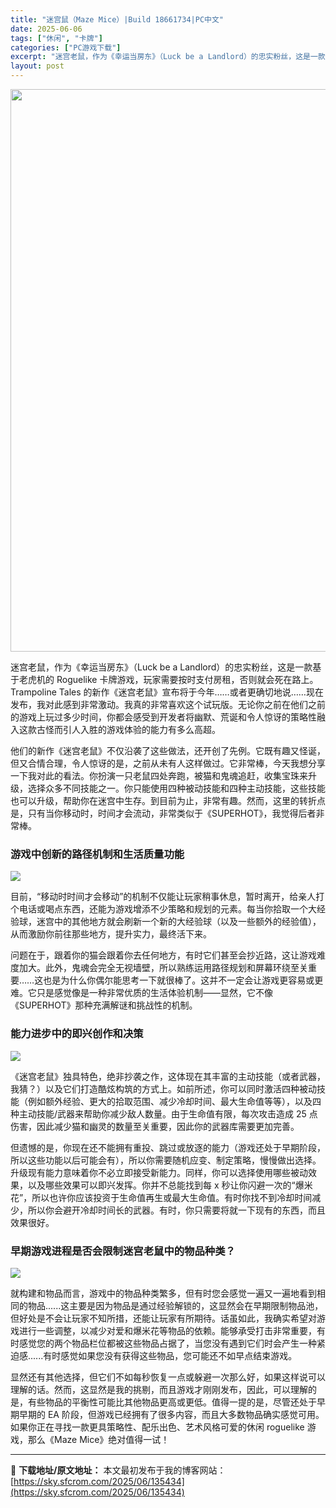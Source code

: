 ```yaml
---
title: "迷宫鼠（Maze Mice）|Build 18661734|PC中文"
date: 2025-06-06
tags: ["休闲", "卡牌"]
categories: ["PC游戏下载"]
excerpt: "迷宫老鼠，作为《幸运当房东》（Luck be a Landlord）的忠实粉丝，这是一款基于老虎机的 Roguelike 卡牌游戏，玩家需要按时支付房租，否则就会死在路上。Trampoline Tales 的新作《迷宫老鼠》宣布将于今年……或者更确切地说……现在发布，我对此感到非常激动。我真的非常喜&hellip;"
layout: post
---
```


<img class="aligncenter size-full wp-image-135435" src="https://sky.sfcrom.com/wp-content/uploads/2025/06/2025060604263126.webp" alt="" width="600" height="900" />

迷宫老鼠，作为《幸运当房东》（Luck be a Landlord）的忠实粉丝，这是一款基于老虎机的 Roguelike 卡牌游戏，玩家需要按时支付房租，否则就会死在路上。Trampoline Tales 的新作《迷宫老鼠》宣布将于今年……或者更确切地说……现在发布，我对此感到非常激动。我真的非常喜欢这个试玩版。无论你之前在他们之前的游戏上玩过多少时间，你都会感受到开发者将幽默、荒诞和令人惊讶的策略性融入这款古怪而引人入胜的游戏体验的能力有多么高超。

他们的新作《迷宫老鼠》不仅沿袭了这些做法，还开创了先例。它既有趣又怪诞，但又合情合理，令人惊讶的是，之前从未有人这样做过。它非常棒，今天我想分享一下我对此的看法。你扮演一只老鼠四处奔跑，被猫和鬼魂追赶，收集宝珠来升级，选择众多不同技能之一。你只能使用四种被动技能和四种主动技能，这些技能也可以升级，帮助你在迷宫中生存。到目前为止，非常有趣。然而，这里的转折点是，只有当你移动时，时间才会流动，非常类似于《SUPERHOT》，我觉得后者非常棒。
<h3>游戏中创新的路径机制和生活质量功能</h3>
<img src="https://shared.cloudflare.steamstatic.com/store_item_assets/steam/apps/3385370/476eb652ff4d1b1c17690324fcb7a480667f6c46/ss_476eb652ff4d1b1c17690324fcb7a480667f6c46.1920x1080.jpg?t=1748251523" />

目前，“移动时时间才会移动”的机制不仅能让玩家稍事休息，暂时离开，给亲人打个电话或喝点东西，还能为游戏增添不少策略和规划的元素。每当你拾取一个大经验球，迷宫中的其他地方就会刷新一个新的大经验球（以及一些额外的经验值），从而激励你前往那些地方，提升实力，最终活下来。

问题在于，跟着你的猫会跟着你去任何地方，有时它们甚至会抄近路，这让游戏难度加大。此外，鬼魂会完全无视墙壁，所以熟练运用路径规划和屏幕环绕至关重要……这也是为什么你偶尔能思考一下就很棒了。这并不一定会让游戏更容易或更难。它只是感觉像是一种非常优质的生活体验机制——显然，它不像《SUPERHOT》那种充满解谜和挑战性的机制。
<h3>能力进步中的即兴创作和决策</h3>
<img src="https://shared.cloudflare.steamstatic.com/store_item_assets/steam/apps/3385370/380d79e60c87f0131d7cd2b9118f9f6dc3faf732/ss_380d79e60c87f0131d7cd2b9118f9f6dc3faf732.1920x1080.jpg?t=1748251523" />

《迷宫老鼠》独具特色，绝非抄袭之作，这体现在其丰富的主动技能（或者武器，我猜？）以及它们打造酷炫构筑的方式上。如前所述，你可以同时激活四种被动技能（例如额外经验、更大的拾取范围、减少冷却时间、最大生命值等等），以及四种主动技能/武器来帮助你减少敌人数量。由于生命值有限，每次攻击造成 25 点伤害，因此减少猫和幽灵的数量至关重要，因此你的武器库需要更加完善。

但遗憾的是，你现在还不能拥有重投、跳过或放逐的能力（游戏还处于早期阶段，所以这些功能以后可能会有），所以你需要随机应变、制定策略，慢慢做出选择。升级现有能力意味着你不必立即接受新能力。同样，你可以选择使用哪些被动效果，以及哪些效果可以即兴发挥。你并不总能找到每 x 秒让你闪避一次的“爆米花”，所以也许你应该投资于生命值再生或最大生命值。有时你找不到冷却时间减少，所以你会避开冷却时间长的武器。有时，你只需要将就一下现有的东西，而且效果很好。
<h3>早期游戏进程是否会限制迷宫老鼠中的物品种类？</h3>
<img src="https://shared.cloudflare.steamstatic.com/store_item_assets/steam/apps/3385370/2a97d0f8ad9868d414904ccc665b0acc34730c9f/ss_2a97d0f8ad9868d414904ccc665b0acc34730c9f.1920x1080.jpg?t=1748251523" />

就构建和物品而言，游戏中的物品种类繁多，但有时您会感觉一遍又一遍地看到相同的物品......这主要是因为物品是通过经验解锁的，这显然会在早期限制物品池，但好处是不会让玩家不知所措，还能让玩家有所期待。话虽如此，我确实希望对游戏进行一些调整，以减少对爱和爆米花等物品的依赖。能够承受打击非常重要，有时感觉您的两个物品栏位都被这些物品占据了，当您没有遇到它们时会产生一种紧迫感......有时感觉如果您没有获得这些物品，您可能还不如早点结束游戏。

显然还有其他选择，但它们不如每秒恢复一点或躲避一次那么好，如果这样说可以理解的话。然而，这显然是我的挑剔，而且游戏才刚刚发布，因此，可以理解的是，有些物品的平衡性可能比其他物品更高或更低。值得一提的是，尽管还处于早期早期的 EA 阶段，但游戏已经拥有了很多内容，而且大多数物品确实感觉可用。如果你正在寻找一款更具策略性、配乐出色、艺术风格可爱的休闲 roguelike 游戏，那么《Maze Mice》绝对值得一试！

---
📖 **下载地址/原文地址：** 本文最初发布于我的博客网站：[https://sky.sfcrom.com/2025/06/135434](https://sky.sfcrom.com/2025/06/135434)
